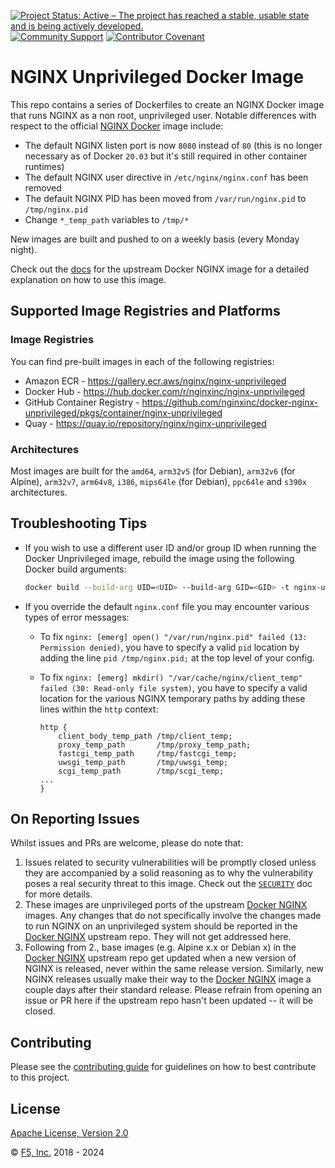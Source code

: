 [![Project Status: Active – The project has reached a stable, usable state and is being actively developed.](https://www.repostatus.org/badges/latest/active.svg)](https://www.repostatus.org/#active)
[![Community Support](https://badgen.net/badge/support/community/cyan?icon=awesome)](https://github.com/nginxinc/docker-nginx-unprivileged/blob/main/SUPPORT.md)
[![Contributor Covenant](https://img.shields.io/badge/Contributor%20Covenant-2.1-4baaaa.svg)](https://github.com/nginxinc/docker-nginx-unprivileged/main/CODE_OF_CONDUCT.md)

# NGINX Unprivileged Docker Image

This repo contains a series of Dockerfiles to create an NGINX Docker image that runs NGINX as a non root, unprivileged user. Notable differences with respect to the official [NGINX Docker](https://github.com/nginxinc/docker-nginx) image include:

* The default NGINX listen port is now `8080` instead of `80` (this is no longer necessary as of Docker `20.03` but it's still required in other container runtimes)
* The default NGINX user directive in `/etc/nginx/nginx.conf` has been removed
* The default NGINX PID has been moved from `/var/run/nginx.pid` to `/tmp/nginx.pid`
* Change `*_temp_path` variables to `/tmp/*`

New images are built and pushed to on a weekly basis (every Monday night).

Check out the [docs](https://hub.docker.com/_/nginx) for the upstream Docker NGINX image for a detailed explanation on how to use this image.

## Supported Image Registries and Platforms

### Image Registries

You can find pre-built images in each of the following registries:

* Amazon ECR - <https://gallery.ecr.aws/nginx/nginx-unprivileged>
* Docker Hub - <https://hub.docker.com/r/nginxinc/nginx-unprivileged>
* GitHub Container Registry - <https://github.com/nginxinc/docker-nginx-unprivileged/pkgs/container/nginx-unprivileged>
* Quay - <https://quay.io/repository/nginx/nginx-unprivileged>

### Architectures

Most images are built for the `amd64`, `arm32v5` (for Debian), `arm32v6` (for Alpine), `arm32v7`, `arm64v8`, `i386`, `mips64le` (for Debian), `ppc64le` and `s390x` architectures.

## Troubleshooting Tips

* If you wish to use a different user ID and/or group ID when running the Docker Unprivileged image, rebuild the image using the following Docker build arguments:

  ```bash
  docker build --build-arg UID=<UID> --build-arg GID=<GID> -t nginx-unprivileged .
  ```

* If you override the default `nginx.conf` file you may encounter various types of error messages:
  * To fix `nginx: [emerg] open() "/var/run/nginx.pid" failed (13: Permission denied)`, you have to specify a valid `pid` location by adding the line `pid /tmp/nginx.pid;` at the top level of your config.
  * To fix `nginx: [emerg] mkdir() "/var/cache/nginx/client_temp" failed (30: Read-only file system)`, you have to specify a valid location for the various NGINX temporary paths by adding these lines within the `http` context:

    ```nginx
    http {
        client_body_temp_path /tmp/client_temp;
        proxy_temp_path       /tmp/proxy_temp_path;
        fastcgi_temp_path     /tmp/fastcgi_temp;
        uwsgi_temp_path       /tmp/uwsgi_temp;
        scgi_temp_path        /tmp/scgi_temp;
    ...
    }
    ```

## On Reporting Issues

Whilst issues and PRs are welcome, please do note that:

1. Issues related to security vulnerabilities will be promptly closed unless they are accompanied by a solid reasoning as to why the vulnerability poses a real security threat to this image. Check out the [`SECURITY`](https://github.com/nginxinc/docker-nginx-unprivileged/blob/main/SECURITY.md) doc for more details.
2. These images are unprivileged ports of the upstream [Docker NGINX](https://github.com/nginxinc/docker-nginx) images. Any changes that do not specifically involve the changes made to run NGINX on an unprivileged system should be reported in the [Docker NGINX](https://github.com/nginxinc/docker-nginx) upstream repo. They will not get addressed here.
3. Following from 2., base images (e.g. Alpine x.x or Debian x) in the [Docker NGINX](https://github.com/nginxinc/docker-nginx) upstream repo get updated when a new version of NGINX is released, never within the same release version. Similarly, new NGINX releases usually make their way to the [Docker NGINX](https://github.com/nginxinc/docker-nginx) image a couple days after their standard release. Please refrain from opening an issue or PR here if the upstream repo hasn't been updated -- it will be closed.

## Contributing

Please see the [contributing guide](https://github.com/nginxinc/docker-nginx-unprivileged/blob/main/CONTRIBUTING.md) for guidelines on how to best contribute to this project.

## License

[Apache License, Version 2.0](https://github.com/nginxinc/docker-nginx-unprivileged/blob/main/LICENSE)

&copy; [F5, Inc.](https://www.f5.com/) 2018 - 2024
